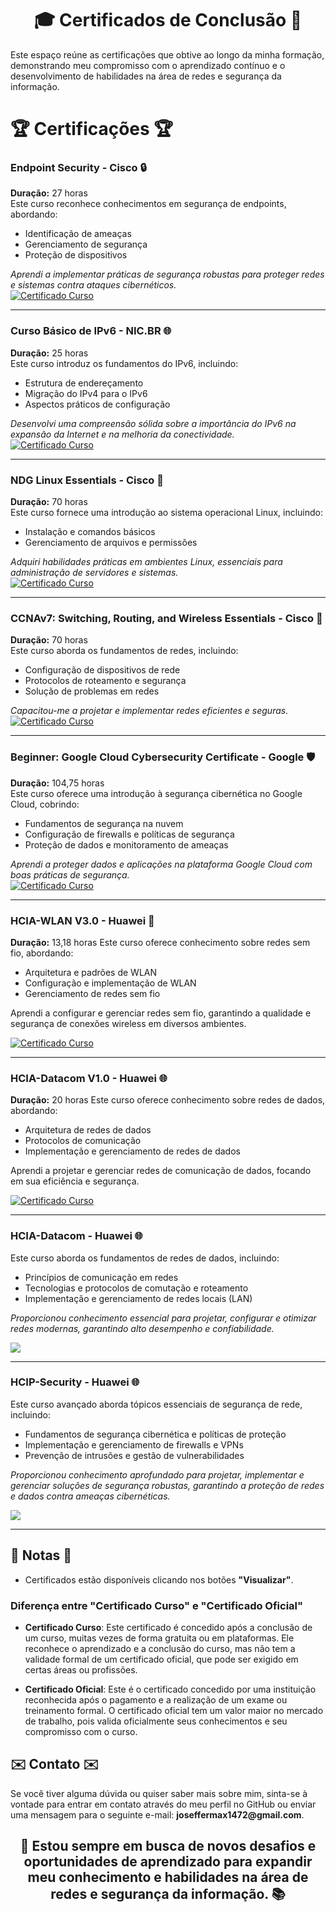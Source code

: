 <h1 align="center">🎓 Certificados de Conclusão 📜</h1>

Este espaço reúne as certificações que obtive ao longo da minha formação, demonstrando meu compromisso com o aprendizado contínuo e o desenvolvimento de habilidades na área de redes e segurança da informação.

# 🏆 Certificações 🏆

### Endpoint Security - Cisco 🔒
**Duração:** 27 horas  
Este curso reconhece conhecimentos em segurança de endpoints, abordando:
- Identificação de ameaças  
- Gerenciamento de segurança  
- Proteção de dispositivos  

_Aprendi a implementar práticas de segurança robustas para proteger redes e sistemas contra ataques cibernéticos._  
[![Certificado Curso](https://img.shields.io/badge/Certificado%20Curso-Visualizar-blue)](https://academicoifpbedubr-my.sharepoint.com/:b:/g/personal/joseffer_maxwel_academico_ifpb_edu_br/EUqbpfeJhktHgC_d05KGcT0BH4iGZQR_xpbrJ2kcZxR4kg?e=5Sj3p3)

---

### Curso Básico de IPv6 - NIC.BR 🌐
**Duração:** 25 horas  
Este curso introduz os fundamentos do IPv6, incluindo:
- Estrutura de endereçamento  
- Migração do IPv4 para o IPv6  
- Aspectos práticos de configuração  

_Desenvolvi uma compreensão sólida sobre a importância do IPv6 na expansão da Internet e na melhoria da conectividade._  
[![Certificado Curso](https://img.shields.io/badge/Certificado%20Curso-Visualizar-blue)](https://academicoifpbedubr-my.sharepoint.com/:b:/g/personal/joseffer_maxwel_academico_ifpb_edu_br/ERGaSmTr0zVOtJRSj7ylV68BrCQUEoIwu4chlwEFLEPvPA?e=dC7v1g)

---

### NDG Linux Essentials - Cisco 🐧
**Duração:** 70 horas  
Este curso fornece uma introdução ao sistema operacional Linux, incluindo:
- Instalação e comandos básicos  
- Gerenciamento de arquivos e permissões  

_Adquiri habilidades práticas em ambientes Linux, essenciais para administração de servidores e sistemas._  
[![Certificado Curso](https://img.shields.io/badge/Certificado%20Curso-Visualizar-blue)](https://academicoifpbedubr-my.sharepoint.com/:b:/g/personal/joseffer_maxwel_academico_ifpb_edu_br/ERs6jpThnA1IiKPfEcYhH4MBUVO24u1Esnnfztkrr6hddA?e=uiRkpm)

---

### CCNAv7: Switching, Routing, and Wireless Essentials - Cisco 📡
**Duração:** 70 horas  
Este curso aborda os fundamentos de redes, incluindo:
- Configuração de dispositivos de rede  
- Protocolos de roteamento e segurança  
- Solução de problemas em redes  

_Capacitou-me a projetar e implementar redes eficientes e seguras._  
[![Certificado Curso](https://img.shields.io/badge/Certificado%20Curso-Visualizar-blue)](https://academicoifpbedubr-my.sharepoint.com/:b:/g/personal/joseffer_maxwel_academico_ifpb_edu_br/ES4a_-y4iT5Mv7w2F7Xz9uABQWFhwEpYGFWr2eJAXiX1Dw?e=BCsZqa)

---

### Beginner: Google Cloud Cybersecurity Certificate - Google 🛡️
**Duração:** 104,75 horas  
Este curso oferece uma introdução à segurança cibernética no Google Cloud, cobrindo:
- Fundamentos de segurança na nuvem  
- Configuração de firewalls e políticas de segurança  
- Proteção de dados e monitoramento de ameaças  

_Aprendi a proteger dados e aplicações na plataforma Google Cloud com boas práticas de segurança._  
[![Certificado Curso](https://img.shields.io/badge/Certificado%20Curso-Visualizar-blue)](https://www.credly.com/badges/4189684b-b072-4f1a-9a1d-a1988e0a58b5)

---

### HCIA-WLAN V3.0 - Huawei 📡
**Duração:** 13,18 horas 
Este curso oferece conhecimento sobre redes sem fio, abordando:
- Arquitetura e padrões de WLAN  
- Configuração e implementação de WLAN  
- Gerenciamento de redes sem fio  

Aprendi a configurar e gerenciar redes sem fio, garantindo a qualidade e segurança de conexões wireless em diversos ambientes. 

[![Certificado Curso](https://img.shields.io/badge/Certificado%20Curso-Visualizar-blue)](https://academicoifpbedubr-my.sharepoint.com/:i:/g/personal/joseffer_maxwel_academico_ifpb_edu_br/EfB4Q1FJxk1BosVk4D99wzYB5Fvkqzgfu6ZUF0orZ1UiUA?e=mjVbCP)

---

### HCIA-Datacom V1.0 - Huawei 🌐
**Duração:** 20 horas 
Este curso oferece conhecimento sobre redes de dados, abordando:
- Arquitetura de redes de dados 
- Protocolos de comunicação  
- Implementação e gerenciamento de redes de dados  

Aprendi a projetar e gerenciar redes de comunicação de dados, focando em sua eficiência e segurança.


[![Certificado Curso](https://img.shields.io/badge/Certificado%20Curso-Visualizar-blue)](https://academicoifpbedubr-my.sharepoint.com/:i:/g/personal/joseffer_maxwel_academico_ifpb_edu_br/EYInIhUeicRMq3EZ0kwvjcEB-mep685A_GdDH5VKmmuo1w?e=5CyOh4)

---

### HCIA-Datacom  - Huawei 🌐 

Este curso aborda os fundamentos de redes de dados, incluindo:  
- Princípios de comunicação em redes  
- Tecnologias e protocolos de comutação e roteamento  
- Implementação e gerenciamento de redes locais (LAN)  

_Proporcionou conhecimento essencial para projetar, configurar e otimizar redes modernas, garantindo alto desempenho e confiabilidade._  

[![](https://img.shields.io/badge/Certificado%20Oficial-Visualizar-blue)](https://academicoifpbedubr-my.sharepoint.com/:b:/g/personal/joseffer_maxwel_academico_ifpb_edu_br/ERGhS6Vf9ztJhQIPaGK8zbUBaysTuOL0g4MXwZs2dCvqDg?e=f2Bxo9)

---

### HCIP-Security - Huawei 🌐

Este curso avançado aborda tópicos essenciais de segurança de rede, incluindo:
- Fundamentos de segurança cibernética e políticas de proteção
- Implementação e gerenciamento de firewalls e VPNs
- Prevenção de intrusões e gestão de vulnerabilidades 

_Proporcionou conhecimento aprofundado para projetar, implementar e gerenciar soluções de segurança robustas, garantindo a proteção de redes e dados contra ameaças cibernéticas._

[![](https://img.shields.io/badge/Certificado%20Oficial-Visualizar-blue)](https://academicoifpbedubr-my.sharepoint.com/:b:/g/personal/joseffer_maxwel_academico_ifpb_edu_br/EW8WIzbe6gVMjtHRu32xL5QBnrogvyUKnRV_b6zGtVBslg?e=ugGYuW)

---

<h2>📝 Notas 📝</h2>

- Certificados estão disponíveis clicando nos botões **"Visualizar"**.

### Diferença entre "Certificado Curso" e "Certificado Oficial"

- **Certificado Curso**: Este certificado é concedido após a conclusão de um curso, muitas vezes de forma gratuita ou em plataformas. Ele reconhece o aprendizado e a conclusão do curso, mas não tem a validade formal de um certificado oficial, que pode ser exigido em certas áreas ou profissões.

- **Certificado Oficial**: Este é o certificado concedido por uma instituição reconhecida após o pagamento e a realização de um exame ou treinamento formal. O certificado oficial tem um valor maior no mercado de trabalho, pois valida oficialmente seus conhecimentos e seu compromisso com o curso.


<h2>✉️ Contato ✉️</h2>
Se você tiver alguma dúvida ou quiser saber mais sobre mim, sinta-se à vontade para entrar em contato através do meu perfil no GitHub ou enviar uma mensagem para o seguinte e-mail: <strong>joseffermax1472@gmail.com</strong>.

<h2 align="center">🌟 Estou sempre em busca de novos desafios e oportunidades de aprendizado para expandir meu conhecimento e habilidades na área de redes e segurança da informação. 📚</h2>


